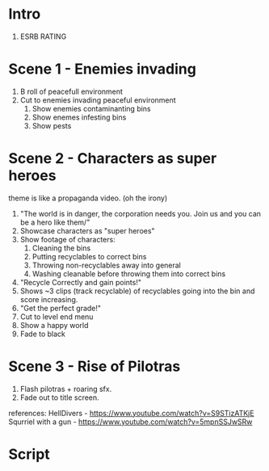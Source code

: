 # Intro
1. ESRB RATING


# Scene 1 - Enemies invading
1. B roll of peacefull environment
2. Cut to enemies invading peaceful environment
    1. Show enemies contaminanting bins
    2. Show enemes infesting bins
    3. Show pests

# Scene 2 - Characters as super heroes
theme is like a propaganda video. (oh the irony)

1. "The world is in danger, the corporation needs you. Join us and you can be a hero like them/"
2. Showcase characters as "super heroes"
3. Show footage of characters:
    1. Cleaning the bins
    2. Putting recyclables to correct bins
    3. Throwing non-recyclables away into general
    4. Washing cleanable before throwing them into correct bins
4. "Recycle Correctly and gain points!"
5. Shows ~3 clips (track recyclable) of recyclables going into the bin and score increasing.
6. "Get the perfect grade!"
7. Cut to level end menu
8. Show a happy world
9. Fade to black

# Scene 3 - Rise of Pilotras
1. Flash pilotras + roaring sfx.
2. Fade out to title screen.

references: 
HellDivers - https://www.youtube.com/watch?v=S9STizATKjE
Squrriel with a gun - https://www.youtube.com/watch?v=5mpnSSJwSRw


# Script
